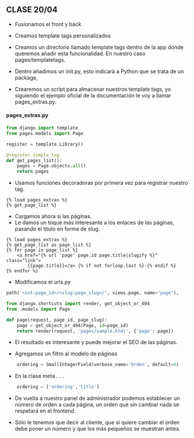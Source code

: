 ## CLASE 20/04

- Fusionamos el front y back
- Creamos template tags personalizados
- Creamos un directorio llamado template tags dentro de la app donde queremos añadir esta funcionalidad.
    En nuestro caso pages/templatetags.

- Dentro añadimos un init.py, esto indicará a Python que se trata de un package, 
- Crearemos un script para almacenar nuestros template tags, yo siguiendo el ejemplo oficial de la documentación le voy a llamar pages_extras.py.

#### pages_extras.py

```python
from django import template
from pages.models import Page

register = template.Library()

@register.simple_tag
def get_pages_list():
    pages = Page.objects.all()
    return pages
```

- Usamos funciones decoradoras por primera vez para registrar nuestro tag.

```django
{% load pages_extras %}
{% get_page_list %}
```
- Cargamos ahora si las páginas.
- Le damos un toque más interesante a los enlaces de las páginas, pasando el título en forma de slug.

```django
{% load pages_extras %}
{% get_page_list as page_list %}
{% for page in page_list %}
    <a href="{% url 'page' page.id page.title|slugify %}" class="link">
        {{page.title}}</a> {% if not forloop.last %}·{% endif %} 
{% endfor %}
```
- Modificamos el urls.py 
```python
path('<int:page_id>/<slug:page_slug>/', views.page, name="page"),
```
```python
from django.shortcuts import render, get_object_or_404
from .models import Page

def page(request, page_id, page_slug):
    page = get_object_or_404(Page, id=page_id)
    return render(request, 'pages/sample.html', {'page': page})
```

- El resultado es interesante y puede mejorar el SEO de las páginas.

- Agregamos un filtro al modelo de páginas
```python
    ordering = SmallIntegerField(verbose_name='Orden', default=0)
```
- En la clase meta . . . 

```python
    ordering = ['ordering','title']
```

- De vuelta a nuestro panel de administrador podemos establecer un número de orden a cada página, un orden que sin cambiar nada se respetará en el frontend.

- Sólo le tenemos que decir al cliente, que si quiere cambiar el orden debe poner un número y que los más pequeños se muestran antes.
